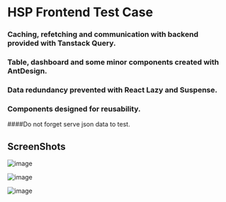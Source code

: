 # HSP Frontend Test Case


### Caching, refetching and communication with backend provided with Tanstack Query.
### Table, dashboard and some minor components created with AntDesign.
### Data redundancy prevented with React Lazy and Suspense.
### Components designed for reusability.

####Do not forget serve json data to test.

## ScreenShots

![image](https://github.com/MiqeWazowhiskey/hsp-frontend-test-case/assets/91954535/215d4ec4-b8ca-4851-b933-ab5f4a27cd13)

![image](https://github.com/MiqeWazowhiskey/hsp-frontend-test-case/assets/91954535/fb3dc85d-cef1-42f2-8988-ad8beebe1276)

![image](https://github.com/MiqeWazowhiskey/hsp-frontend-test-case/assets/91954535/57613cb5-38a9-43e1-89ab-fc08e2a0e09c)


